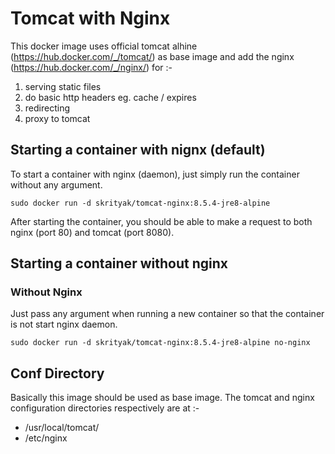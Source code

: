 # Tomcat with Nginx
This docker image uses official tomcat alhine (https://hub.docker.com/_/tomcat/) as base image and add the nginx (https://hub.docker.com/_/nginx/) for :-
1. serving static files 
2. do basic http headers eg. cache / expires
3. redirecting 
4. proxy to tomcat
 

## Starting a container with nignx (default)
To start a container with nginx (daemon), just simply run the container without any argument.
	
	sudo docker run -d skrityak/tomcat-nginx:8.5.4-jre8-alpine
	
After starting the container, you should be able to make a request to both nginx (port 80) and tomcat (port 8080).

## Starting a container without nginx
	
### Without Nginx
Just pass any argument when running a new container so that the container is not start nginx daemon.

	sudo docker run -d skrityak/tomcat-nginx:8.5.4-jre8-alpine no-nginx


## Conf Directory
Basically this image should be used as base image. The tomcat and nginx configuration directories respectively are at :-
* /usr/local/tomcat/
* /etc/nginx

